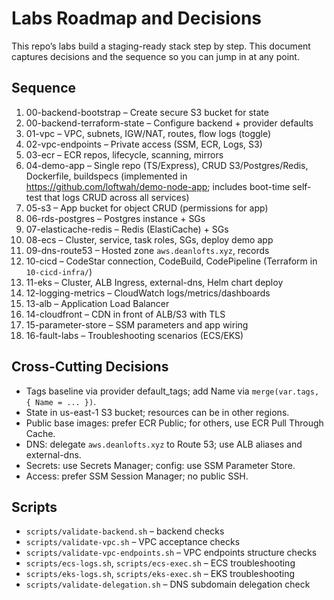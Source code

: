 # Labs Roadmap and Decisions

This repo’s labs build a staging-ready stack step by step. This document captures decisions and the sequence so you can jump in at any point.

## Sequence

1. 00-backend-bootstrap – Create secure S3 bucket for state
2. 00-backend-terraform-state – Configure backend + provider defaults
3. 01-vpc – VPC, subnets, IGW/NAT, routes, flow logs (toggle)
4. 02-vpc-endpoints – Private access (SSM, ECR, Logs, S3)
5. 03-ecr – ECR repos, lifecycle, scanning, mirrors
6. 04-demo-app – Single repo (TS/Express), CRUD S3/Postgres/Redis, Dockerfile, buildspecs (implemented in https://github.com/loftwah/demo-node-app; includes boot-time self-test that logs CRUD across all services)
7. 05-s3 – App bucket for object CRUD (permissions for app)
8. 06-rds-postgres – Postgres instance + SGs
9. 07-elasticache-redis – Redis (ElastiCache) + SGs
10. 08-ecs – Cluster, service, task roles, SGs, deploy demo app
11. 09-dns-route53 – Hosted zone `aws.deanlofts.xyz`, records
12. 10-cicd – CodeStar connection, CodeBuild, CodePipeline (Terraform in `10-cicd-infra/`)
13. 11-eks – Cluster, ALB Ingress, external-dns, Helm chart deploy
14. 12-logging-metrics – CloudWatch logs/metrics/dashboards
15. 13-alb – Application Load Balancer
16. 14-cloudfront – CDN in front of ALB/S3 with TLS
17. 15-parameter-store – SSM parameters and app wiring
18. 16-fault-labs – Troubleshooting scenarios (ECS/EKS)

## Cross-Cutting Decisions

- Tags baseline via provider default_tags; add Name via `merge(var.tags, { Name = ... })`.
- State in us-east-1 S3 bucket; resources can be in other regions.
- Public base images: prefer ECR Public; for others, use ECR Pull Through Cache.
- DNS: delegate `aws.deanlofts.xyz` to Route 53; use ALB aliases and external-dns.
- Secrets: use Secrets Manager; config: use SSM Parameter Store.
- Access: prefer SSM Session Manager; no public SSH.

## Scripts

- `scripts/validate-backend.sh` – backend checks
- `scripts/validate-vpc.sh` – VPC acceptance checks
- `scripts/validate-vpc-endpoints.sh` – VPC endpoints structure checks
- `scripts/ecs-logs.sh`, `scripts/ecs-exec.sh` – ECS troubleshooting
- `scripts/eks-logs.sh`, `scripts/eks-exec.sh` – EKS troubleshooting
- `scripts/validate-delegation.sh` – DNS subdomain delegation check
